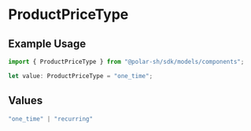 # ProductPriceType

## Example Usage

```typescript
import { ProductPriceType } from "@polar-sh/sdk/models/components";

let value: ProductPriceType = "one_time";
```

## Values

```typescript
"one_time" | "recurring"
```